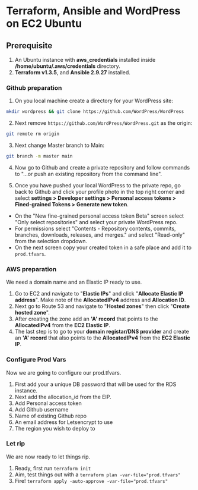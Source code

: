 # Terraform, Ansible and WordPress on EC2 Ubuntu

## Prerequisite
1. An Ubuntu instance with **aws_credentials** installed inside **/home/ubuntu/.aws/credentials** directory.
2. **Terraform v1.3.5**, and **Ansible 2.9.27** installed. 

### Github preparation
1. On you local machine create a directory for your WordPress site: 
```bash
mkdir wordpress && git clone https://github.com/WordPress/WordPress
```
2. Next remove `https://github.com/WordPress/WordPress.git` as the origin:
```bash
git remote rm origin
```
3. Next change Master branch to Main: 
```bash
git branch -m master main
```

4. Now go to Github and create a private repository and follow commands to "…or push an existing repository from the command line". 

5. Once you have pushed your local WordPress to the private repo, go back to Github and click your profile photo in the top right corner and select **settings > Developer settings > Personal access tokens > Fined-grained Tokens > Generate new token**. 
 - On the "New fine-grained personal access token Beta" screen select "Only select repositories" and select your private WordPress repo. 
 - For permissions select "Contents -  Repository contents, commits, branches, downloads, releases, and merges." and select "Read-only" from the selection dropdown. 
 - On the next screen copy your created token in a safe place and add it to `prod.tfvars`.

### AWS preparation
We need a domain name and an Elastic IP ready to use.
1. Go to EC2 and navigate to "**Elastic IPs**" and click "**Allocate Elastic IP address**". Make note of the **AllocatedIPv4** address and **Allocation ID**.
2. Next go to Route 53 and navigate to "**Hosted zones**" then click "**Create hosted zone**". 
3. After creating the zone add an **'A' record** that points to the **AllocatedIPv4** from the **EC2 Elastic IP**. 
4. The last step is to go to your **domain registar/DNS provider** and create an **'A' record** that also points to the **AllocatedIPv4** from the **EC2 Elastic IP**.

### Configure Prod Vars    
Now we are going to configure our prod.tfvars. 
1. First add your a unique DB password that will be used for the RDS instance. 
2. Next add the allocation_id from the EIP. 
3. Add Personal access token
4. Add Github username
5. Name of existing Github repo
6. An email address for Letsencrypt to use
7. The region you wish to deploy to

### Let rip
We are now ready to let things rip. 
1. Ready, first run `terraform init` 
2. Aim, test things out with a `terraform plan -var-file="prod.tfvars"`
3. Fire! `terraform apply -auto-approve -var-file="prod.tfvars"`
